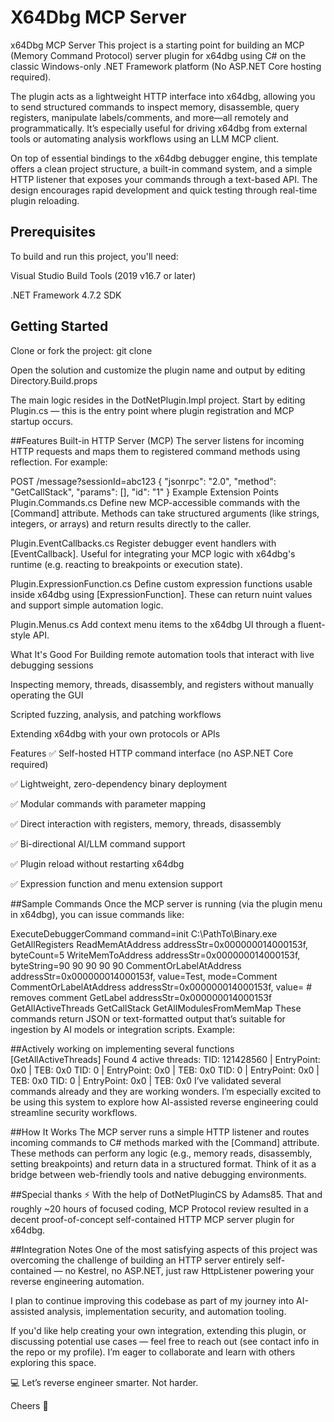 # X64Dbg MCP Server
x64Dbg MCP Server
This project is a starting point for building an MCP (Memory Command Protocol) server plugin for x64dbg using C# on the classic Windows-only .NET Framework platform (No ASP.NET Core hosting required).

The plugin acts as a lightweight HTTP interface into x64dbg, allowing you to send structured commands to inspect memory, disassemble, query registers, manipulate labels/comments, and more—all remotely and programmatically. It’s especially useful for driving x64dbg from external tools or automating analysis workflows using an LLM MCP client.

On top of essential bindings to the x64dbg debugger engine, this template offers a clean project structure, a built-in command system, and a simple HTTP listener that exposes your commands through a text-based API. The design encourages rapid development and quick testing through real-time plugin reloading.

## Prerequisites
To build and run this project, you'll need:

Visual Studio Build Tools (2019 v16.7 or later)

.NET Framework 4.7.2 SDK

## Getting Started
Clone or fork the project: git clone <your-repo-url>

Open the solution and customize the plugin name and output by editing Directory.Build.props

The main logic resides in the DotNetPlugin.Impl project. Start by editing Plugin.cs — this is the entry point where plugin registration and MCP startup occurs.

##Features
Built-in HTTP Server (MCP)
The server listens for incoming HTTP requests and maps them to registered command methods using reflection. For example:

POST /message?sessionId=abc123
{
  "jsonrpc": "2.0",
  "method": "GetCallStack",
  "params": [],
  "id": "1"
}
Example Extension Points
Plugin.Commands.cs
Define new MCP-accessible commands with the [Command] attribute. Methods can take structured arguments (like strings, integers, or arrays) and return results directly to the caller.

Plugin.EventCallbacks.cs
Register debugger event handlers with [EventCallback]. Useful for integrating your MCP logic with x64dbg's runtime (e.g. reacting to breakpoints or execution state).

Plugin.ExpressionFunction.cs
Define custom expression functions usable inside x64dbg using [ExpressionFunction]. These can return nuint values and support simple automation logic.

Plugin.Menus.cs
Add context menu items to the x64dbg UI through a fluent-style API.

What It's Good For
Building remote automation tools that interact with live debugging sessions

Inspecting memory, threads, disassembly, and registers without manually operating the GUI

Scripted fuzzing, analysis, and patching workflows

Extending x64dbg with your own protocols or APIs

Features
✅ Self-hosted HTTP command interface (no ASP.NET Core required)

✅ Lightweight, zero-dependency binary deployment

✅ Modular commands with parameter mapping

✅ Direct interaction with registers, memory, threads, disassembly

✅ Bi-directional AI/LLM command support

✅ Plugin reload without restarting x64dbg

✅ Expression function and menu extension support

##Sample Commands
Once the MCP server is running (via the plugin menu in x64dbg), you can issue commands like:

ExecuteDebuggerCommand command=init C:\PathTo\Binary.exe
GetAllRegisters
ReadMemAtAddress addressStr=0x000000014000153f, byteCount=5
WriteMemToAddress addressStr=0x000000014000153f, byteString=90 90 90 90 90
CommentOrLabelAtAddress addressStr=0x000000014000153f, value=Test, mode=Comment
CommentOrLabelAtAddress addressStr=0x000000014000153f, value=        # removes comment
GetLabel addressStr=0x000000014000153f
GetAllActiveThreads
GetCallStack
GetAllModulesFromMemMap
These commands return JSON or text-formatted output that’s suitable for ingestion by AI models or integration scripts. Example:

##Actively working on implementing several functions
[GetAllActiveThreads] Found 4 active threads:
TID: 121428560 | EntryPoint: 0x0 | TEB: 0x0
TID:        0 | EntryPoint: 0x0 | TEB: 0x0
TID:        0 | EntryPoint: 0x0 | TEB: 0x0
TID:        0 | EntryPoint: 0x0 | TEB: 0x0
I’ve validated several commands already and they are working wonders. I’m especially excited to be using this system to explore how AI-assisted reverse engineering could streamline security workflows.

##How It Works
The MCP server runs a simple HTTP listener and routes incoming commands to C# methods marked with the [Command] attribute. These methods can perform any logic (e.g., memory reads, disassembly, setting breakpoints) and return data in a structured format. Think of it as a bridge between web-friendly tools and native debugging environments.

##Special thanks
⚡ With the help of DotNetPluginCS by Adams85. That and roughly ~20 hours of focused coding, MCP Protocol review resulted in a decent proof-of-concept self-contained HTTP MCP server plugin for x64dbg.

##Integration Notes
One of the most satisfying aspects of this project was overcoming the challenge of building an HTTP server entirely self-contained — no Kestrel, no ASP.NET, just raw HttpListener powering your reverse engineering automation.

I plan to continue improving this codebase as part of my journey into AI-assisted analysis, implementation security, and automation tooling.

If you'd like help creating your own integration, extending this plugin, or discussing potential use cases — feel free to reach out (see contact info in the repo or my profile). I’m eager to collaborate and learn with others exploring this space.

💻 Let’s reverse engineer smarter. Not harder.

Cheers 🎉
